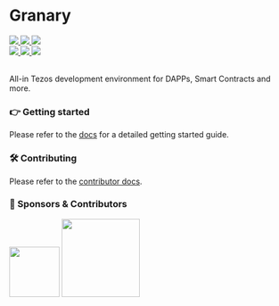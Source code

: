 # Granary

<div float="left">
    <a href="https://circleci.com/gh/stove-labs/granary/tree/develop">
        <img src="https://img.shields.io/circleci/project/github/stove-labs/granary/develop.svg"/>
    </a>
    <a href="https://github.com/stove-labs/granary/blob/develop/LICENSE">
        <img src="https://img.shields.io/github/license/stove-labs/granary.svg"/>
    </a>
    <a href="https://www.npmjs.com/package/@stove-labs/granary/v/pre-alpha">
        <img src="https://img.shields.io/npm/v/@stove-labs/granary/pre-alpha.svg?label=%40stove-labs%2Fgranary" />
    </a>
</div>
<div float="left">
    <a href="https://stove-labs.github.io/granary/">
        <img src="https://img.shields.io/badge/docs-easy--to--read-brightgreen.svg" />
    </a>
    <a href="https://stove-labs.github.io/granary/docs/tutorials.html">
        <img src="https://img.shields.io/badge/tutorials-comprehensive-brightgreen.svg" />
    </a>
    <a href="https://t.me/stove_labs">
        <img src="https://img.shields.io/badge/community-blue.svg?logo=telegram" />
    </a>
</div>
<br/>

All-in Tezos development environment for DAPPs, Smart Contracts and more.

### 👉 Getting started

Please refer to the [docs](https://stove-labs.github.io/granary/) for a detailed getting started guide.

### 🛠 Contributing

Please refer to the [contributor docs](https://stove-labs.github.io/granary/).

### 💸 Sponsors & Contributors

<div float="left">
  <img src="https://stove-labs.com/logo_transparent.png" width="90" />
  <img src="https://tqgroup.io/static/images/logo.svg" width="140" />
</div>
<br/>